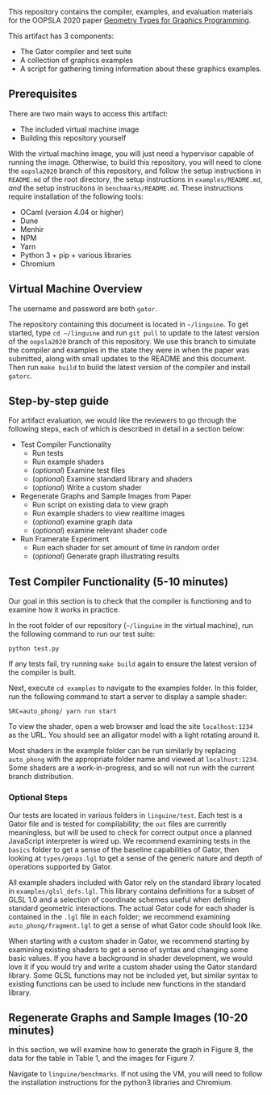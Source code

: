 This repository contains the compiler, examples, and evaluation materials for the OOPSLA 2020 paper [Geometry Types for Graphics Programming](https://www.cs.cornell.edu/~dgeisler/oopsla2020.pdf).

This artifact has 3 components:
* The Gator compiler and test suite
* A collection of graphics examples
* A script for gathering timing information about these graphics examples.

## Prerequisites

There are two main ways to access this artifact:

* The included virtual machine image
* Building this repository yourself

With the virtual machine image, you will just need a hypervisor capable of running the image.  Otherwise, to build this repository, you will need to clone the `oopsla2020` branch of this repository, and follow the setup instructions in `README.md` of the root directory, the setup instructions in `examples/README.md`, _and_ the setup instrucitons in `benchmarks/README.md`.  These instructions require installation of the following tools:

* OCaml (version 4.04 or higher)
* Dune
* Menhir
* NPM
* Yarn
* Python 3 + pip + various libraries
* Chromium

## Virtual Machine Overview

The username and password are both `gator`.

The repository containing this document is located in `~/linguine`.  To get started, type `cd ~/linguine` and run `git pull` to update to the latest version of the `oopsla2020` branch of this repository.  We use this branch to simulate the compiler and examples in the state they were in when the paper was submitted, along with small updates to the README and this document.  Then run `make build` to build the latest version of the compiler and install `gatorc`.

## Step-by-step guide

For artifact evaluation, we would like the reviewers to go through the following steps, each of which is described in detail in a section below:

* Test Compiler Functionality
  - Run tests
  - Run example shaders
  - (_optional_) Examine test files
  - (_optional_) Examine standard library and shaders
  - (_optional_) Write a custom shader
* Regenerate Graphs and Sample Images from Paper
  - Run script on existing data to view graph
  - Run example shaders to view realtime images
  - (_optional_) examine graph data
  - (_optional_) examine relevant shader code
* Run Framerate Experiment
  - Run each shader for set amount of time in random order
  - (_optional_) Generate graph illustrating results

## Test Compiler Functionality (5-10 minutes)

Our goal in this section is to check that the compiler is functioning and to examine how it works in practice. 

In the root folder of our repository (`~/linguine` in the virtual machine), run the following command to run our test suite:
```
python test.py
```
If any tests fail, try running `make build` again to ensure the latest version of the compiler is built.

Next, execute `cd examples` to navigate to the examples folder.  In this folder, run the following command to start a server to display a sample shader:
```
SRC=auto_phong/ yarn run start
```
To view the shader, open a web browser and load the site `localhost:1234` as the URL.  You should see an alligator model with a light rotating around it.

Most shaders in the example folder can be run similarly by replacing `auto_phong` with the appropriate folder name and viewed at `localhost:1234`.  Some shaders are a work-in-progress, and so will not run with the current branch distribution.

### Optional Steps

Our tests are located in various folders in `linguine/test`.  Each test is a Gator file and is tested for compilability; the `out` files are currently meaningless, but will be used to check for correct output once a planned JavaScript interpreter is wired up.  We recommend examining tests in the `basics` folder to get a sense of the baseline capabilities of Gator, then looking at `types/geops.lgl` to get a sense of the generic nature and depth of operations supported by Gator.

All example shaders included with Gator rely on the standard library located in `examples/glsl_defs.lgl`.  This library contains definitions for a subset of GLSL 1.0 and a selection of coordinate schemes useful when defining standard geometric interactions.  The actual Gator code for each shader is contained in the `.lgl` file in each folder; we recommend examining `auto_phong/fragment.lgl` to get a sense of what Gator code should look like.

When starting with a custom shader in Gator, we recommend starting by examining existing shaders to get a sense of syntax and changing some basic values.  If you have a background in shader development, we would love it if you would try and write a custom shader using the Gator standard library.  Some GLSL functions may not be included yet, but similar syntax to existing functions can be used to include new functions in the standard library.

## Regenerate Graphs and Sample Images (10-20 minutes)

In this section, we will examine how to generate the graph in Figure 8, the data for the table in Table 1, and the images for Figure 7.

Navigate to `linguine/benchmarks`.  If not using the VM, you will need to follow the installation instructions for the python3 libraries and Chromium.